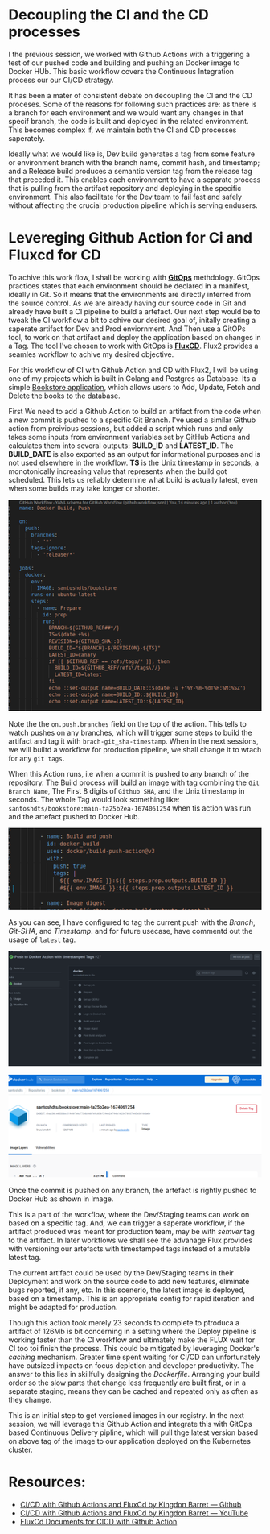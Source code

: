 # Decoupling the CI and the CD processes

I the previous session, we worked with Github Actions with a triggering a test of our pushed code and building and pushing an Docker image to Docker HUb. This basic workflow covers the Continuous Integration process our our CI/CD strategy. 

It has been a mater of consistent debate on decoupling the CI and the CD proceses. Some of the reasons for following such practices are: as there is a branch for each environment and we would want any changes in that specif branch, the code is built and deployed in the related environment. This becomes complex if, we maintain both the CI and CD processes saperately.

Ideally what we would like is, Dev build generates a tag from some feature or environment branch with the branch name, commit hash, and timestamp; and a Release build produces a semantic version tag from the release tag that preceded it. This enables each environment to have a separate process that is pulling from the artifact repository and deploying in the specific environment. This also facilitate for the Dev team to fail fast and safely without affecting the crucial production pipeline which is serving endusers. 

# Levereging Github Action for Ci and Fluxcd for CD

To achive this work flow, I shall be working with [**GitOps**](https://www.gitops.tech/#what-is-gitops) methdology. GitOps practices states that each environment should be declared in a manifest, ideally in Git. So it means that the environments are directly inferred from the source control. As we are already having our source code in Git and already have built a CI pipeline to build a artefact. Our next step would be to tweak the CI workflow a bit to achive our desired goal of, initally creating a saperate artifact for Dev and Prod enviornment. And Then use a GitOPs tool, to work on that artifact and deploy the application based on changes in a Tag. The tool I've chosen to work with GitOps is [**FluxCD**](https://fluxcd.io/flux/concepts/). Flux2 provides a seamles workflow to achive my desired objective.

For this workflow of CI with Github Action and CD with Flux2, I will be using one of my projects which is built in Golang and Postgres as Database. Its a simple [Bookstore application](https://github.com/Santosh1176/bookstore-api), which allows users to Add, Update, Fetch and Delete the books to the database.  

First We need to add a Github Action to build an artifact from the code when a new commit is pushed to a specific Git Branch. I've used a similar Github action from preivious sessions, but added a script which runs and only takes some inputs from environment variables set by GitHub Actions and calculates them into several outputs: **BUILD_ID** and **LATEST_ID**. The **BUILD_DATE** is also exported as an output for informational purposes and is not used elsewhere in the workflow. **TS** is the Unix timestamp in seconds, a monotonically increasing value that represents when the build got scheduled. This lets us reliably determine what build is actually latest, even when some builds may take longer or shorter.

![Dev Github Action](../github-actions/images/docker-ver.png)

Note the the `on.push.branches` field on the top of the action. This tells to watch pushes on any branches, which will trigger some steps to build the artifact and tag it with `brach-git_sha-timestamp`. When in the next sessions, we will builtd a workflow for production pipeline, we shall change it to wtach for any `git tags`.

When this Action runs, i.e when a commit is pushed to any branch of the repository. The Build process will build an image with tag combining the `Git Branch Name`, The First 8 digits of `Github SHA`, and the Unix timestamp in seconds. The whole Tag would look something like: `santoshdts/bookstore:main-fa25b2ea-1674061254` when tis action was run and the artefact pushed to Docker Hub.

![Timestamped tagging](../github-actions/images/docker-ts-tag.png)

As you can see, I have configured to tag the current push with the *Branch*, *Git-SHA*, and *Timestamp*. and for future usecase, have commentd out the usage of `latest` tag. 

![Action sucuss](../github-actions/images/action-succuss.png)

![Docker Tag](../github-actions/images/docker-tag.png)

Once the commit is pushed on any branch, the artefact is rightly pushed to Docker Hub as shown in Image.

This is a part of the workflow, where the Dev/Staging teams can work on based on a specific tag. And, we can trigger a saperate workflow, if the artifact produced was meant for production team, may be with *semver* tag to the artifact. In later workflows we shall see the advanage Flux provides with versioning our artefacts with timestamped tags instead of a mutable latest tag.

The current artifact could be used by the Dev/Staging teams in their Deployment and work on the source code to add new features, eliminate bugs reported, if any, etc. In this scenerio, the latest image is deployed, based on a timestamp. This is an appropriate config for rapid iteration and might be adapted for production.

Though this action took merely 23 seconds to complete to ptroduca a artifact of 126Mb is bit concerning in a setting where the Deploy pipeline is working faster than the CI workflow and ultimately make the FLUX wait for CI too toi finish the process. This could be mitigated by leveraging Docker's *caching* mechanism. Greater time spent waiting for CI/CD can unfortunately have outsized impacts on focus depletion and developer productivity. The answer to this lies in skillfully designing the *Dockerfile*. Arranging your build order so the slow parts that change less frequently are built first, or in a separate staging, means they can be cached and repeated only as often as they change.

This is an initial step to get versioned images in our registry. In the next session, we will leverage this Github Action and integrate this with GitOps based Continuous Delivery pipline, which will pull thge latest version based on above tag of the image to our application deployed on the Kubernetes cluster. 


# Resources:

- [CI/CD with Github Actions and FluxCd by Kingdon Barret — Github](https://github.com/kingdonb/github-actions-demo)
- [CI/CD with Github Actions and FluxCd by Kingdon Barret — YouTube](https://youtu.be/cR2eCMbiZg4)
- [FluxCd Documents for CICD with Github Action](https://fluxcd.io/flux/use-cases/gh-actions-app-builder/)

